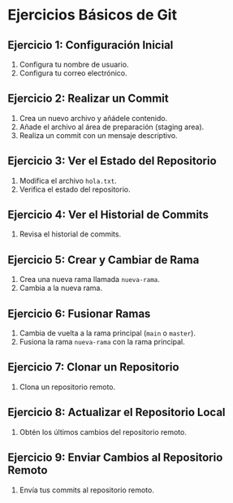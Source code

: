 # Ejercicios Básicos de Git

## Ejercicio 1: Configuración Inicial
1. Configura tu nombre de usuario.
2. Configura tu correo electrónico.

## Ejercicio 2: Realizar un Commit
1. Crea un nuevo archivo y añádele contenido.
2. Añade el archivo al área de preparación (staging area).
3. Realiza un commit con un mensaje descriptivo.

## Ejercicio 3: Ver el Estado del Repositorio
1. Modifica el archivo `hola.txt`.
2. Verifica el estado del repositorio.

## Ejercicio 4: Ver el Historial de Commits
1. Revisa el historial de commits.

## Ejercicio 5: Crear y Cambiar de Rama
1. Crea una nueva rama llamada `nueva-rama`.
2. Cambia a la nueva rama.

## Ejercicio 6: Fusionar Ramas
1. Cambia de vuelta a la rama principal (`main` o `master`).
2. Fusiona la rama `nueva-rama` con la rama principal.

## Ejercicio 7: Clonar un Repositorio
1. Clona un repositorio remoto.

## Ejercicio 8: Actualizar el Repositorio Local
1. Obtén los últimos cambios del repositorio remoto.

## Ejercicio 9: Enviar Cambios al Repositorio Remoto
1. Envía tus commits al repositorio remoto.
